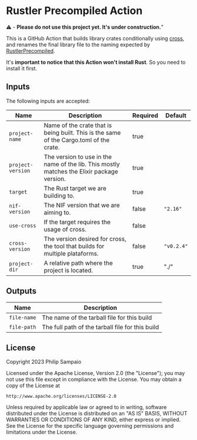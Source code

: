 # Rustler Precompiled Action

:warning: - **Please do not use this project yet. It's under construction.**"

This is a GitHub Action that builds library crates conditionally using [cross],
and renames the final library file to the naming expected by [RustlerPrecompiled].

It's **important to notice that this Action won't install Rust**. So you need to
install it first.

## Inputs

The following inputs are accepted:

| Name              | Description   | Required | Default   |
|-------------------|---------------|----------|-----------|
| `project-name`    |  Name of the crate that is being built. This is the same of the Cargo.toml of the crate.    | true  |   |
| `project-version` |  The version to use in the name of the lib. This mostly matches the Elixir package version. | true  |   |
| `target`          |  The Rust target we are building to. | true  |   |
| `nif-version`     |  The NIF version that we are aiming to. | false   | `"2.16"`  |
| `use-cross`       |  If the target requires the usage of cross. | false   |   |
| `cross-version`   |  The version desired for cross, the tool that builds for multiple plataforms. | false  | `"v0.2.4"`  |
| `project-dir`   |  A relative path where the project is located. | true | "./" |

## Outputs

| Name        | Description |
|-------------|-------------|
| `file-name` | The name of the tarball file for this build |
| `file-path` | The full path of the tarball file for this build |

## License

Copyright 2023 Philip Sampaio

Licensed under the Apache License, Version 2.0 (the "License");
you may not use this file except in compliance with the License.
You may obtain a copy of the License at

    http://www.apache.org/licenses/LICENSE-2.0

Unless required by applicable law or agreed to in writing, software
distributed under the License is distributed on an "AS IS" BASIS,
WITHOUT WARRANTIES OR CONDITIONS OF ANY KIND, either express or implied.
See the License for the specific language governing permissions and
limitations under the License.

[cross]: https://github.com/cross-rs/cross
[RustlerPrecompiled]: https://github.com/philss/rustler_precompiled
